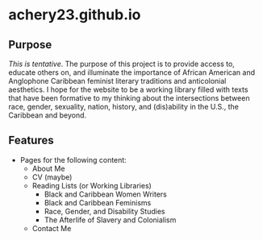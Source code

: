 # achery23.github.io

## Purpose

_This is tentative_.
The purpose of this project is to provide access to, educate others on, and illuminate the importance of African American and Anglophone Caribbean feminist literary traditions and anticolonial aesthetics. I hope for the website to be a working library filled with texts that have been formative to my thinking about the intersections between race, gender, sexuality, nation, history, and (dis)ability in the U.S., the Caribbean and beyond. 


## Features

- Pages for the following content:
    - About Me
    - CV (maybe)
    - Reading Lists (or Working Libraries)
        - Black and Caribbean Women Writers 
        - Black and Caribbean Feminisms
        - Race, Gender, and Disability Studies
        - The Afterlife of Slavery and Colonialism
    - Contact Me



